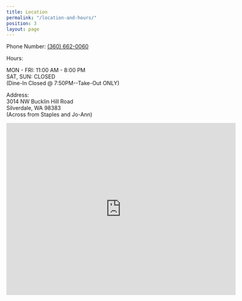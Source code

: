 ```yaml
---
title: Location
permalink: "/location-and-hours/"
position: 3
layout: page
---
```


<p>Phone Number: <a href="360-662-0060">(360) 662-0060</a><br/></p>

<p>Hours:<br/>

MON - FRI: 11:00 AM - 8:00 PM<br/>
SAT, SUN: CLOSED<br/> 
(Dine-In Closed @ 7:50PM--Take-Out ONLY)<br/>
<p/>

<p>Address:<br/>
3014 NW Bucklin Hill Road<br/>
Silverdale, WA 98383<br/>
(Across from Staples and Jo-Ann)<br/>
</p>

<iframe src="https://www.google.com/maps/embed?pb=!1m18!1m12!1m3!1d2687.707223349842!2d-122.69196668436793!3d47.65125597918769!2m3!1f0!2f0!3f0!3m2!1i1024!2i768!4f13.1!3m3!1m2!1s0x54903a9432099a4b%3A0x88500a0880d8fef4!2sHeidi+Teriyaki+Express!5e0!3m2!1sen!2sus!4v1469594514828" width="600" height="450" frameborder="0" style="border:0" allowfullscreen></iframe>
